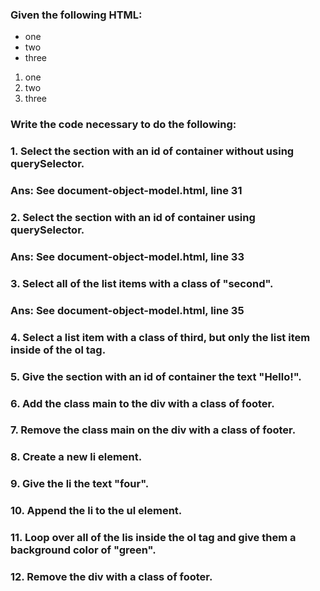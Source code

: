 ### Given the following HTML:

<!DOCTYPE html>
<html lang="en">
<head>
    <meta charset="UTF-8">
    <title>Document</title>
</head>
<body>
    <div class="header">
    </div>
    <section id="container">
        <ul>
            <li class="first">one</li>
            <li class="second">two</li>
            <li class="third">three</li>
        </ul>
        <ol>
            <li class="first">one</li>
            <li class="second">two</li>
            <li class="third">three</li>
        </ol>
    </section>
    <div class="footer">
    </div>
</body>
</html>

### Write the code necessary to do the following:

### 1. Select the section with an id of container without using querySelector.
### Ans: See document-object-model.html, line 31

### 2. Select the section with an id of container using querySelector.
### Ans: See document-object-model.html, line 33

### 3. Select all of the list items with a class of "second".
### Ans: See document-object-model.html, line 35

### 4. Select a list item with a class of third, but only the list item inside of the ol tag.
### 5. Give the section with an id of container the text "Hello!".
### 6. Add the class main to the div with a class of footer.
### 7. Remove the class main on the div with a class of footer.
### 8. Create a new li element.
### 9. Give the li the text "four".
### 10. Append the li to the ul element.
### 11. Loop over all of the lis inside the ol tag and give them a background color of "green".
### 12. Remove the div with a class of footer.